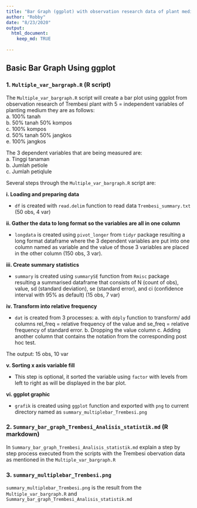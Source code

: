 ```yaml
---
title: "Bar Graph (ggplot) with observation research data of plant medium"
author: "Robby"
date: "8/23/2020"
output: 
  html_document:
    keep_md: TRUE
    
---
```





## Basic Bar Graph Using ggplot


### 1. `Multiple_var_bargraph.R` (R script)

The `Multiple_var_bargraph.R` script will create a bar plot using ggplot from observation research of Trembesi plant with 5 = independent variables of planting medium they are as follows:  
a. 100% tanah  
b. 50% tanah 50% kompos  
c. 100% kompos  
d. 50% tanah 50% jangkos  
e. 100% jangkos  

The 3 dependent variables that are being measured are:  
a. Tinggi tanaman  
b. Jumlah petiole  
c. Jumlah petiqlule  

Several steps through the `Multiple_var_bargraph.R` script are:

**i. Loading and preparing data**

  - `df` is created with `read.delim` function to read data `Trembesi_summary.txt` (50 obs, 4 var)  

**ii. Gather the data to long format so the variables are all in one column**
  
  - `longdata` is created using `pivot_longer` from `tidyr` package resulting a long format dataframe where the 3 dependent variables are put into one column named as variable and the value of those 3 variables are placed in the other column (150 obs, 3 var).
  
**iii. Create summary statistics**

  - `summary` is created using `summarySE` function from `Rmisc` package resulting a summarised dataframe that consists of N (count of obs), value, sd (standard deviation), se (standard error), and ci (confidence interval with 95% as default) (15 obs, 7 var)
  
**iv. Transform into relative frequency**

  - `dat` is created from 3 processes:
    a. with `ddply` function to transform/ add columns rel_freq = relative frequency of the value and se_freq = relative frequency of standard error.
    b. Dropping the value column
    c. Adding another column that contains the notation from the corresponding post hoc test.
  
  The output: 15 obs, 10 var

**v. Sorting x axis variable fill**

  - This step is optional, it sorted the variable using `factor` with levels from left to right as will be displayed in the bar plot.
  
**vi. ggplot graphic**

  - `grafik` is created using `ggplot` function and exported with `png` to current  directory named as `summary_multiplebar_Trembesi.png`
  
### 2. `Summary_bar_graph_Trembesi_Analisis_statistik.md` (R markdown)

In `Summary_bar_graph_Trembesi_Analisis_statistik.md` explain a step by step process executed from the scripts with the Trembesi obervation data as mentioned in the `Multiple_var_bargraph.R`

### 3. `summary_multiplebar_Trembesi.png`

`summary_multiplebar_Trembesi.png` is the result from the `Multiple_var_bargraph.R` and `Summary_bar_graph_Trembesi_Analisis_statistik.md`
  


